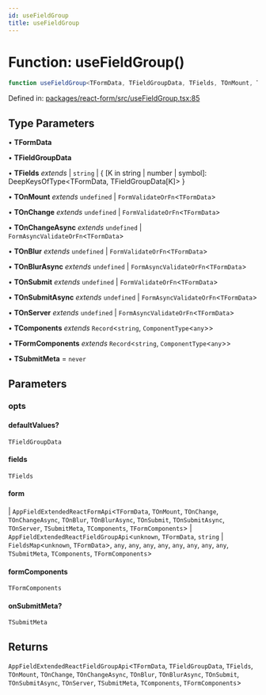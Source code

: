 ```yaml
---
id: useFieldGroup
title: useFieldGroup
---
```


<!-- DO NOT EDIT: this page is autogenerated from the type comments -->

# Function: useFieldGroup()

```ts
function useFieldGroup<TFormData, TFieldGroupData, TFields, TOnMount, TOnChange, TOnChangeAsync, TOnBlur, TOnBlurAsync, TOnSubmit, TOnSubmitAsync, TOnServer, TComponents, TFormComponents, TSubmitMeta>(opts): AppFieldExtendedReactFieldGroupApi<TFormData, TFieldGroupData, TFields, TOnMount, TOnChange, TOnChangeAsync, TOnBlur, TOnBlurAsync, TOnSubmit, TOnSubmitAsync, TOnServer, TSubmitMeta, TComponents, TFormComponents>
```

Defined in: [packages/react-form/src/useFieldGroup.tsx:85](https://github.com/TanStack/form/blob/main/packages/react-form/src/useFieldGroup.tsx#L85)

## Type Parameters

• **TFormData**

• **TFieldGroupData**

• **TFields** *extends* 
  \| `string`
  \| \{ \[K in string \| number \| symbol\]: DeepKeysOfType\<TFormData, TFieldGroupData\[K\]\> \}

• **TOnMount** *extends* `undefined` \| `FormValidateOrFn`\<`TFormData`\>

• **TOnChange** *extends* `undefined` \| `FormValidateOrFn`\<`TFormData`\>

• **TOnChangeAsync** *extends* `undefined` \| `FormAsyncValidateOrFn`\<`TFormData`\>

• **TOnBlur** *extends* `undefined` \| `FormValidateOrFn`\<`TFormData`\>

• **TOnBlurAsync** *extends* `undefined` \| `FormAsyncValidateOrFn`\<`TFormData`\>

• **TOnSubmit** *extends* `undefined` \| `FormValidateOrFn`\<`TFormData`\>

• **TOnSubmitAsync** *extends* `undefined` \| `FormAsyncValidateOrFn`\<`TFormData`\>

• **TOnServer** *extends* `undefined` \| `FormAsyncValidateOrFn`\<`TFormData`\>

• **TComponents** *extends* `Record`\<`string`, `ComponentType`\<`any`\>\>

• **TFormComponents** *extends* `Record`\<`string`, `ComponentType`\<`any`\>\>

• **TSubmitMeta** = `never`

## Parameters

### opts

#### defaultValues?

`TFieldGroupData`

#### fields

`TFields`

#### form

  \| `AppFieldExtendedReactFormApi`\<`TFormData`, `TOnMount`, `TOnChange`, `TOnChangeAsync`, `TOnBlur`, `TOnBlurAsync`, `TOnSubmit`, `TOnSubmitAsync`, `TOnServer`, `TSubmitMeta`, `TComponents`, `TFormComponents`\>
  \| `AppFieldExtendedReactFieldGroupApi`\<`unknown`, `TFormData`, `string` \| `FieldsMap`\<`unknown`, `TFormData`\>, `any`, `any`, `any`, `any`, `any`, `any`, `any`, `any`, `TSubmitMeta`, `TComponents`, `TFormComponents`\>

#### formComponents

`TFormComponents`

#### onSubmitMeta?

`TSubmitMeta`

## Returns

`AppFieldExtendedReactFieldGroupApi`\<`TFormData`, `TFieldGroupData`, `TFields`, `TOnMount`, `TOnChange`, `TOnChangeAsync`, `TOnBlur`, `TOnBlurAsync`, `TOnSubmit`, `TOnSubmitAsync`, `TOnServer`, `TSubmitMeta`, `TComponents`, `TFormComponents`\>
